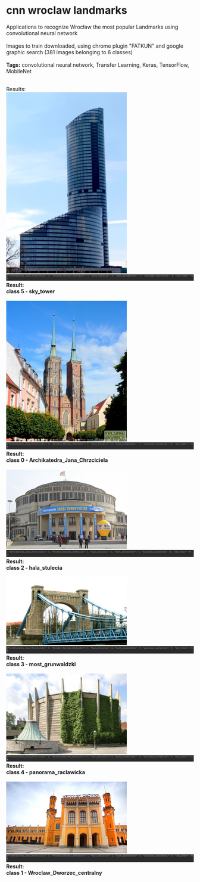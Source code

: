  # cnn wroclaw landmarks

Applications to recognize Wrocław the most popular Landmarks using convolutional neural network<br />
<br />
Images to train downloaded,  using  chrome plugin "FATKUN" and google graphic search
(381 images belonging to 6 classes)
<br />
<br />
**Tags:** convolutional neural network, Transfer Learning,  Keras, TensorFlow, MobileNet<br />
<br />


Results:<br />
<img src="skytower.jpg" width="324">
![alt text](r_skytower.JPG)
<br />
**Result:<br /> class 5 - sky_tower**
<br /><br />
<img src="Archikatedra_Jana_Chrzciciela.jpg" width="324">
![alt text](r_archikatedra_jana_chrzcicela.JPG)
<br />
**Result:<br /> class 0 - Archikatedra_Jana_Chrzciciela**
<br /><br />
<img src="hala_stulecia.jpg" width="324">
![alt text](r_hala_stulecia.JPG)
<br />
**Result:<br /> class 2 - hala_stulecia**
<br /><br />
<img src="most_grunwaldzki.jpg" width="324">
![alt text](r_most_grunwaldzki.JPG)
<br />
**Result:<br /> class 3 - most_grunwaldzki**
<br /><br />
<img src="panorama_raclawicka.jpg" width="324">
![alt text](r_panorama_raclawicka.JPG)
<br />
**Result:<br /> class 4 - panorama_raclawicka**
<br /><br />
<img src="pkp.jpg" width="324">
![alt text](r_pkp.JPG)
<br />
**Result:<br /> class 1 - Wroclaw_Dworzec_centralny**